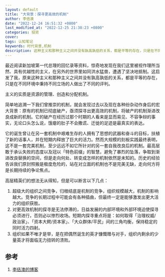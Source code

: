 ```yaml
---
layout: default
title: "大背景：探寻更高效的机制"
author: 李佶澳
date: "2022-12-24 16:51:32 +0800"
last_modified_at: "2022-12-25 21:38:23 +0800"
categories: 投资
cover:
tags: 认知笔记
keywords: 时代背景,机制
description: 这种主义和那种主义之间并没有孰高孰低的关系，都是平等的存在，只是在不同环境中秉持不同立场的人做出了不同的评判
---
```


最近阅读新加坡第一代总理的回忆录等资料，惊奇地发现在我们这里被视作理所当然、具有优越性的主义，在另外的世界里如同洪水猛兽，遭遇了坚决地抵制。这启发了我，原来这种主义和那种主义之间并没有孰高孰低的关系，都是平等的存在，只是在不同环境中秉持不同立场的人做出了不同的评判。

主义的实质是资源的管理、创造和分配机制。

简单地追溯一下我们曾推崇的机制，就会发现过去以及现在各种纷杂动作身后的宏大背景：原有的机制已彻底破产，亟须探寻出更高效的机制，将破产的机制渐进改良成新的机制。它的破产在经历过那个时期的人看来是显而易见、不容争辩的事实，无论口头怎么说，饿瘪的肚子不会撒谎、迁徙的足迹是最真实的表达。

它的诞生曾让在另一套机制中艰难生存的人拥有了思想的武器和奋斗的目标，扶植了新的话事人，并在短期内释放了巨大的活力。然而大规模的刻板实践最终表明，这不是一套完美机制，至少远远不如它所针对的另一套自我改良后的机制。最高层敢于承认失败的态度以及冠以「特色前缀」的智慧，避免了暴烈的坠落，争取到渐进改良替换的空间，但是走向何处、转变成怎样的机制依然是未知的。历史的经验告诉我们原封照搬是极度危险的，站在对立面的机制也不是完美无缺，走向何方将是长期持续的争论焦点。

高层精英们的想法无从得知，但是可以断言以下几点：

1. 超级大的组织之间竞争，归根结底是机制的竞争，组织规模越大，机制的影响越大。竞争的长期过程中可能会有各种插曲，但最终一定是能够激发出更大活力的组织获胜。
2. 对更高效机制的探寻是无法停滞的，日益发展的内部环境和外部环境迫使探寻必须进行，否则必以惨烈收场。短期内探寻重点将是：如何取得「治理权威/政治家」、「资本大鳄/资本家」、「大众群体/平民」间的三角均衡，保持稳定的同时活力四射。
3. 组织如果不唯才是举，是在把偶然诞生的英才慷慨赠与对手，组织内剩余的少量英才将面临无力扭转的溃败。

## 参考

1. [李佶澳的博客][1]

[1]: https://www.lijiaocn.com "李佶澳的博客"
